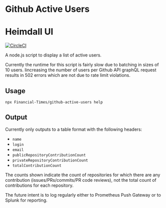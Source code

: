 # Github Active Users

# Heimdall UI

[![CircleCI](https://circleci.com/gh/Financial-Times/github-active-users.svg?style=shield&circle-token=74e8df5e1522549733fcb7e999e1869e12fb2c30)](https://circleci.com/gh/Financial-Times/github-active-users)

A node.js script to display a list of active users.

Currently the runtime for this script is fairly slow due to batching in sizes of 10 users. Iincreasing the number of users per Github API graphQL request results in 502 errors which are not due to rate limit violations.

## Usage

```shell
npx Financial-Times/github-active-users help
```

## Output

Currently only outputs to a table format with the following headers:

-   `name`
-   `login`
-   `email`
-   `publicRepositoryContributionCount`
-   `privateRepositoryContributionCount`
-   `totalContributionCount`

The counts shown indicate the count of repositories for which there are any contribution (issues/PRs/commits/PR code reviews), not the total count of contributions for each repository.

The future intent is to log regularly either to Prometheus Push Gateway or to Splunk for reporting.
